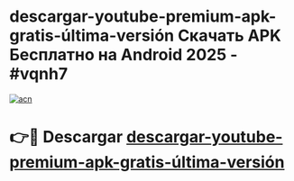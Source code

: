# descargar-youtube-premium-apk-gratis-última-versión Скачать APK Бесплатно на Android 2025 - #vqnh7

[![acn](https://github.com/user-attachments/assets/0f9c940e-d8b0-45ae-aac7-cd30a18b3e1c)](https://apps.freeplayer.one?title=descargar-youtube-premium-apk-gratis-última-versión&ref=9RF)

# 👉🔴 Descargar [descargar-youtube-premium-apk-gratis-última-versión](https://apps.freeplayer.one?title=descargar-youtube-premium-apk-gratis-última-versión&ref=9RF)